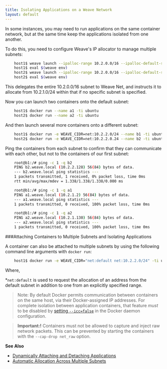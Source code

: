 ```yaml
---
title: Isolating Applications on a Weave Network
layout: default
---
```


In some instances, you may need to run applications on the same container network, but at the same time keep the applications isolated from one another.
 
To do this, you need to configure Weave's IP allocator to manage multiple subnets:

~~~bash
    host1$ weave launch --ipalloc-range 10.2.0.0/16 --ipalloc-default-subnet 10.2.1.0/24
    host1$ eval $(weave env)
    host2$ weave launch --ipalloc-range 10.2.0.0/16 --ipalloc-default-subnet 10.2.1.0/24 $HOST1
    host2$ eval $(weave env)
~~~

This delegates the entire 10.2.0.0/16 subnet to Weave Net, and instructs it to allocate from 10.2.1.0/24 within that if no specific subnet is specified. 

Now you can launch two containers onto the default subnet:

~~~bash
    host1$ docker run --name a1 -ti ubuntu
    host2$ docker run --name a2 -ti ubuntu
~~~

And then launch several more containers onto a different subnet:

~~~bash
    host1$ docker run -e WEAVE_CIDR=net:10.2.2.0/24 --name b1 -ti ubuntu
    host2$ docker run -e WEAVE_CIDR=net:10.2.2.0.24 --name b2 -ti ubuntu
~~~

Ping the containers from each subnet to confirm that they can communicate with each other, but not to the containers of our first subnet:

~~~bash
    root@b1:/# ping -c 1 -q b2
    PING b2.weave.local (10.2.2.128) 56(84) bytes of data.
    --- b2.weave.local ping statistics ---
    1 packets transmitted, 1 received, 0% packet loss, time 0ms
    rtt min/avg/max/mdev = 1.338/1.338/1.338/0.000 ms
~~~

~~~bash
    root@b1:/# ping -c 1 -q a1
    PING a1.weave.local (10.2.1.2) 56(84) bytes of data.
    --- a1.weave.local ping statistics ---
    1 packets transmitted, 0 received, 100% packet loss, time 0ms
~~~

~~~bash
    root@b1:/# ping -c 1 -q a2
    PING a2.weave.local (10.2.1.130) 56(84) bytes of data.
    --- a2.weave.local ping statistics ---
    1 packets transmitted, 0 received, 100% packet loss, time 0ms
~~~

###Attaching Containers to Multiple Subnets and Isolating Applications

A container can also be attached to multiple subnets by using the following command line arguments with `docker run`:

~~~bash
    host1$ docker run -e WEAVE_CIDR="net:default net:10.2.2.0/24" -ti ubuntu
~~~

Where,

 *`net:default` is used to request the allocation of an address from the default subnet in addition to one from an explicitly specified range.

>Note: By default Docker permits communication between containers on the same host, via their Docker-assigned IP addresses. For complete isolation between application containers, that feature _must_ to be disabled by [setting `--icc=false`](https://docs.Docker.com/engine/userguide/networking/default_network/container-communication/#communication-between-containers) in the Docker daemon configuration. 

>**Important:!** Containers must not be allowed to capture and inject raw network packets. This can be prevented by starting the containers with the `--cap-drop net_raw` option.

**See Also**

 * [Dynamically Attaching and Detaching Applications](/site/using-weave/dynamically-attach-containers.md)
 * [Automatic Allocation Across Multiple Subnets](/site/ipam/allocation-multi-ipam.md)
